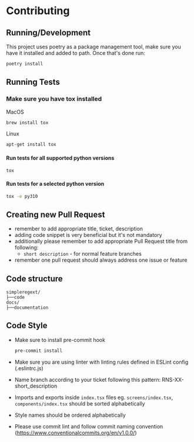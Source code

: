 # Contributing

## Running/Development
This project uses poetry as a package management tool, make sure you have it installed and added to path. Once that's done run:
```sh
poetry install
```

## Running Tests
### Make sure you have tox installed
MacOS
```bash
brew install tox
```
Linux
```bash
apt-get install tox
```
#### Run tests for all supported python versions
```bash
tox
```
#### Run tests for a selected python version
```bash
tox -e py310
```

## Creating new Pull Request
* remember to add appropriate title, ticket, description
* adding code snippet is very beneficial but it's not mandatory
* additionally please remember to add appropriate Pull Request title from following:
  * `short description` - for normal feature branches
* remember one pull request should always address one issue or feature

## Code structure
```
simpleregext/
├──code
docs/
├──documentation
```

## Code Style
* Make sure to install pre-commit hook
  ```sh
  pre-commit install
  ```

* Make sure you are using linter with linting rules defined in ESLint config (.eslintrc.js)
* Name branch according to your ticket following this pattern: RNS-XX-short_description
* Imports and exports inside `index.tsx` files eg. `screens/index.tsx`, `components/index.tsx` should be sorted alphabetically
* Style names should be ordered alphabetically
* Please use commit lint and follow commit naming convention (https://www.conventionalcommits.org/en/v1.0.0/)
